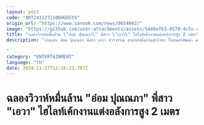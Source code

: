 ```yaml
---
layout: post
code: "ART2411271106HGOSYX"
origin_url: "https://www.sanook.com/news/9654042/"
image: "https://github.com/user-attachments/assets/5480ef63-0579-4c5c-a49e-b45f661ca4f6"
title: "ฉลองวิวาห์หมื่นล้าน \"อ๋อม ปุณณภา\" พี่สาว \"เอวา\" ไฮไลท์เค้กงานแต่งอลังการสูง 2 เมตร"
description: "งานแต่ง อ๋อม ปุณณภา พี่สาว เอวา ปวรวรรณ ทายาทหมื่นล้านธุรกิจยา ไทยนครพัฒนา เค้กแต่งงานสูง 2 เมตร   

"
category: "ENTERTAINMENT"
language: "th"
date: 2024-11-27T12:16:22.707Z
---
```


# ฉลองวิวาห์หมื่นล้าน "อ๋อม ปุณณภา" พี่สาว "เอวา" ไฮไลท์เค้กงานแต่งอลังการสูง 2 เมตร